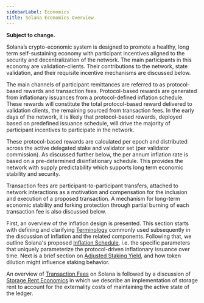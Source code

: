 ```yaml
---
sidebarLabel: Economics
title: Solana Economics Overview
---
```


**Subject to change.**

Solana’s crypto-economic system is designed to promote a healthy, long term
self-sustaining economy with participant incentives aligned to the security and
decentralization of the network. The main participants in this economy are
validation-clients. Their contributions to the network, state validation, and
their requisite incentive mechanisms are discussed below.

The main channels of participant remittances are referred to as protocol-based
rewards and transaction fees. Protocol-based rewards are generated from
inflationary issuances from a protocol-defined inflation schedule. These rewards
will constitute the total protocol-based reward delivered to validation clients,
the remaining sourced from transaction fees. In the early days of the network,
it is likely that protocol-based rewards, deployed based on predefined issuance
schedule, will drive the majority of participant incentives to participate in
the network.

These protocol-based rewards are calculated per epoch and distributed across the
active delegated stake and validator set (per validator commission). As
discussed further below, the per annum inflation rate is based on a
pre-determined disinflationary schedule. This provides the network with supply
predictability which supports long term economic stability and security.

Transaction fees are participant-to-participant transfers, attached to network
interactions as a motivation and compensation for the inclusion and execution of
a proposed transaction. A mechanism for long-term economic stability and forking
protection through partial burning of each transaction fee is also discussed
below.

First, an overview of the inflation design is presented. This section starts
with defining and clarifying
[Terminology](/docs/economics/inflation/terminology.md) commonly used
subsequently in the discussion of inflation and the related components.
Following that, we outline Solana's proposed
[Inflation Schedule](/docs/economics/inflation/inflation_schedule.md), i.e. the
specific parameters that uniquely parameterize the protocol-driven inflationary
issuance over time. Next is a brief section on
[Adjusted Staking Yield](/docs/economics/inflation/_adjusted_staking_yield.md),
and how token dilution might influence staking behavior.

An overview of [Transaction Fees](/docs/core/transactions/fees.md) on Solana is
followed by a discussion of [Storage Rent Economics](/docs/intro/economics.md)
in which we describe an implementation of storage rent to account for the
externality costs of maintaining the active state of the ledger.
